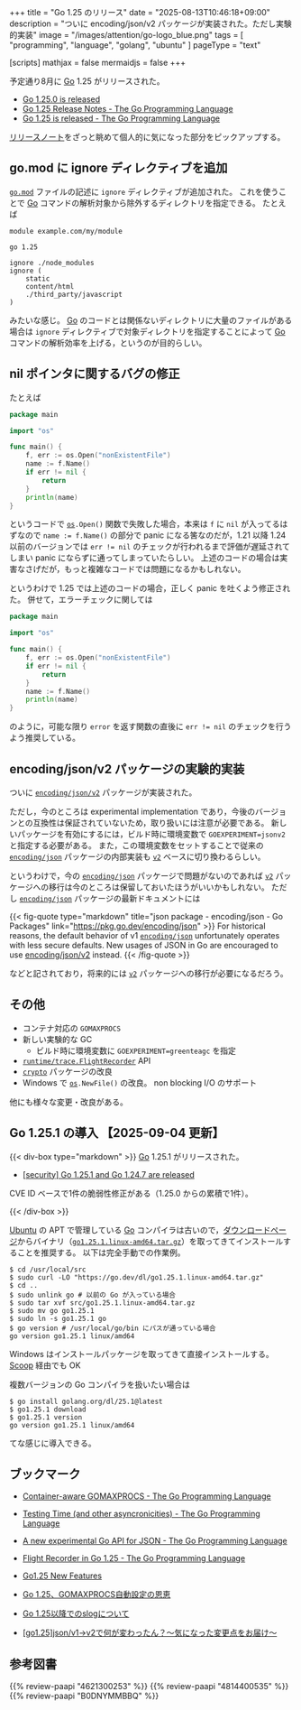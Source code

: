 +++
title = "Go 1.25 のリリース"
date =  "2025-08-13T10:46:18+09:00"
description = "ついに encoding/json/v2 パッケージが実装された。ただし実験的実装"
image = "/images/attention/go-logo_blue.png"
tags  = [ "programming", "language", "golang", "ubuntu" ]
pageType = "text"

[scripts]
  mathjax = false
  mermaidjs = false
+++

予定通り8月に [Go] 1.25 がリリースされた。

- [Go 1.25.0 is released](https://groups.google.com/g/golang-announce/c/BVrdugXW05c)
- [Go 1.25 Release Notes - The Go Programming Language](https://go.dev/doc/go1.25)
- [Go 1.25 is released - The Go Programming Language](https://go.dev/blog/go1.25)

[リリースノート](https://go.dev/doc/go1.25 "Go 1.25 Release Notes - The Go Programming Language")をざっと眺めて個人的に気になった部分をピックアップする。

## go.mod に ignore ディレクティブを追加

[`go.mod`](https://go.dev/ref/mod "Go Modules Reference - The Go Programming Language") ファイルの記述に `ignore` ディレクティブが追加された。
これを使うことで [Go] コマンドの解析対象から除外するディレクトリを指定できる。
たとえば

```text
module example.com/my/module

go 1.25

ignore ./node_modules
ignore (
    static
    content/html
    ./third_party/javascript
)
```

みたいな感じ。
[Go] のコードとは関係ないディレクトリに大量のファイルがある場合は `ignore` ディレクティブで対象ディレクトリを指定することによって [Go] コマンドの解析効率を上げる，というのが目的らしい。

## nil ポインタに関するバグの修正

たとえば

```go
package main

import "os"

func main() {
    f, err := os.Open("nonExistentFile")
    name := f.Name()
    if err != nil {
        return
    }
    println(name)
}
```

というコードで [`os`]`.Open()` 関数で失敗した場合，本来は `f` に `nil` が入ってるはずなので `name := f.Name()` の部分で panic になる筈なのだが，1.21 以降 1.24 以前のバージョンでは `err != nil` のチェックが行われるまで評価が遅延されてしまい panic にならずに通ってしまっていたらしい。
上述のコードの場合は実害なさげだが，もっと複雑なコードでは問題になるかもしれない。

というわけで 1.25 では上述のコードの場合，正しく panic を吐くよう修正された。
併せて，エラーチェックに関しては

```go {hl_lines=[7]}
package main

import "os"

func main() {
    f, err := os.Open("nonExistentFile")
    if err != nil {
        return
    }
    name := f.Name()
    println(name)
}
```

のように，可能な限り `error` を返す関数の直後に `err != nil` のチェックを行うよう推奨している。

## encoding/json/v2 パッケージの実験的実装

ついに [`encoding/json/v2`] パッケージが実装された。

ただし，今のところは experimental implementation であり，今後のバージョンとの互換性は保証されていないため，取り扱いには注意が必要である。
新しいパッケージを有効にするには，ビルド時に環境変数で `GOEXPERIMENT=jsonv2` と指定する必要がある。
また，この環境変数をセットすることで従来の [`encoding/json`] パッケージの内部実装も [`v2`][`encoding/json/v2`] ベースに切り換わるらしい。

というわけで，今の [`encoding/json`] パッケージで問題がないのであれば [`v2`][`encoding/json/v2`] パッケージへの移行は今のところは保留しておいたほうがいいかもしれない。
ただし [`encoding/json`] パッケージの最新ドキュメントには

{{< fig-quote type="markdown" title="json package - encoding/json - Go Packages" link="https://pkg.go.dev/encoding/json" >}}
For historical reasons, the default behavior of v1 [`encoding/json`](https://pkg.go.dev/encoding/json) unfortunately operates with less secure defaults. New usages of JSON in Go are encouraged to use [encoding/json/v2](https://pkg.go.dev/encoding/json/v2) instead.
{{< /fig-quote >}}

などと記されており，将来的には [`v2`][`encoding/json/v2`] パッケージへの移行が必要になるだろう。

## その他

- コンテナ対応の `GOMAXPROCS`
- 新しい実験的な GC
  - ビルド時に環境変数に `GOEXPERIMENT=greenteagc` を指定
- [`runtime/trace.FlightRecorder`](https://go.dev/pkg/runtime/trace#FlightRecorder) API
- [`crypto`](https://pkg.go.dev/crypto) パッケージの改良
- Windows で [`os`]`.NewFile()` の改良。 non blocking I/O のサポート

他にも様々な変更・改良がある。

## Go 1.25.1 の導入 【2025-09-04 更新】


{{< div-box type="markdown" >}}
[Go] 1.25.1 がリリースされた。

- [[security] Go 1.25.1 and Go 1.24.7 are released](https://groups.google.com/g/golang-announce/c/PtW9VW21NPs)

CVE ID ベースで1件の脆弱性修正がある（1.25.0 からの累積で1件）。

[Go]: https://go.dev/
{{< /div-box >}}


[Ubuntu] の APT で管理している [Go] コンパイラは古いので，[ダウンロードページ](https://go.dev/dl/ "Downloads - go.dev")からバイナリ（[`go1.25.1.linux-amd64.tar.gz`](https://go.dev/dl/go1.25.1.linux-amd64.tar.gz)）を取ってきてインストールすることを推奨する。
以下は完全手動での作業例。

```text
$ cd /usr/local/src
$ sudo curl -LO "https://go.dev/dl/go1.25.1.linux-amd64.tar.gz"
$ cd ..
$ sudo unlink go # 以前の Go が入っている場合
$ sudo tar xvf src/go1.25.1.linux-amd64.tar.gz
$ sudo mv go go1.25.1
$ sudo ln -s go1.25.1 go
$ go version # /usr/local/go/bin にパスが通っている場合
go version go1.25.1 linux/amd64
```

Windows はインストールパッケージを取ってきて直接インストールする。
[Scoop] 経由でも OK

複数バージョンの Go コンパイラを扱いたい場合は

```text
$ go install golang.org/dl/25.1@latest
$ go1.25.1 download
$ go1.25.1 version
go version go1.25.1 linux/amd64
```

てな感じに導入できる。

## ブックマーク

- [Container-aware GOMAXPROCS - The Go Programming Language](https://go.dev/blog/container-aware-gomaxprocs)
- [Testing Time (and other asyncronicities) - The Go Programming Language](https://go.dev/blog/testing-time)
- [A new experimental Go API for JSON - The Go Programming Language](https://go.dev/blog/jsonv2-exp)
- [Flight Recorder in Go 1.25 - The Go Programming Language](https://go.dev/blog/flight-recorder)

- [Go1.25 New Features](https://zenn.dev/koya_iwamura/articles/ea2cf191cdcb2a)
- [Go 1.25、GOMAXPROCS自動設定の恩恵](https://zenn.dev/drsprime/articles/944e7a6c3e990f)
- [Go 1.25以降でのslogについて](https://zenn.dev/drsprime/articles/f8cc13820e6a93)
- [[go1.25]json/v1→v2で何が変わったん？〜気になった変更点をお届け〜](https://zenn.dev/go_izumin/articles/json_v1_v2_update_details)

[Go]: https://go.dev/
[Ubuntu]: https://www.ubuntu.com/ "The leading operating system for PCs, IoT devices, servers and the cloud | Ubuntu"
[Scoop]: https://scoop.sh/
[`encoding/json/v2`]: https://pkg.go.dev/encoding/json/v2 "json package - encoding/json/v2 - Go Packages"
[`encoding/json`]: https://pkg.go.dev/encoding/json "json package - encoding/json - Go Packages"
[`os`]: https://pkg.go.dev/os "os package - os - Go Packages"

## 参考図書

{{% review-paapi "4621300253" %}} <!-- プログラミング言語Go -->
{{% review-paapi "4814400535" %}} <!-- 効率的なGo : Efficient Go -->
{{% review-paapi "B0DNYMMBBQ" %}} <!-- Go言語で学ぶ並行プログラミング -->
